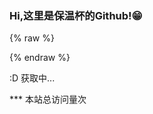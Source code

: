 ### Hi,这里是保温杯的Github!😁
{% raw %}
<script async src="//busuanzi.ibruce.info/busuanzi/2.3/busuanzi.pure.mini.js"></script>
<script>
  fetch('https://v1.hitokoto.cn')
    .then(response => response.json())
    .then(data => {
      const hitokoto = document.getElementById('hitokoto_text')
      hitokoto.href = 'https://hitokoto.cn/?uuid=' + data.uuid
      hitokoto.innerText = data.hitokoto
    })
    .catch(console.error)
</script>
{% endraw %}
<p id="hitokoto"><span href="#" id="hitokoto_text">:D 获取中...</span></p>
***
<span id="busuanzi_container_site_pv">本站总访问量<span id="busuanzi_value_site_pv"></span>次</span>
